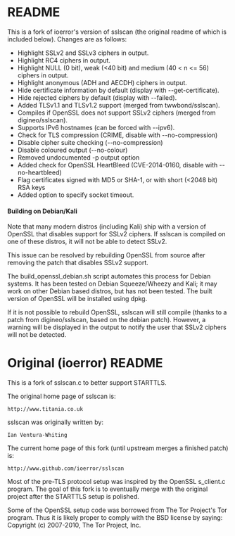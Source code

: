 # README
This is a fork of ioerror's version of sslscan (the original readme of which is included below). Changes are as follows:

* Highlight SSLv2 and SSLv3 ciphers in output.
* Highlight RC4 ciphers in output.
* Highlight NULL (0 bit), weak (<40 bit) and medium (40 < n <= 56) ciphers in output.
* Highlight anonymous (ADH and AECDH) ciphers in output.
* Hide certificate information by default (display with --get-certificate).
* Hide rejected ciphers by default (display with --failed).
* Added TLSv1.1 and TLSv1.2 support (merged from twwbond/sslscan).
* Compiles if OpenSSL does not support SSLv2 ciphers (merged from digineo/sslscan).
* Supports IPv6 hostnames (can be forced with --ipv6).
* Check for TLS compression (CRIME, disable with --no-compression)
* Disable cipher suite checking (--no-compression)
* Disable coloured output (--no-colour)
* Removed undocumented -p output option
* Added check for OpenSSL HeartBleed (CVE-2014-0160, disable with --no-heartbleed)
* Flag certificates signed with MD5 or SHA-1, or with short (<2048 bit) RSA keys
* Added option to specify socket timeout.

#### Building on Debian/Kali
Note that many modern distros (including Kali) ship with a version of OpenSSL that disables support for SSLv2 ciphers. If sslscan is compiled on one of these distros, it will not be able to detect SSLv2.

This issue can be resolved by rebuilding OpenSSL from source after removing the patch that disables SSLv2 support.

The build_openssl_debian.sh script automates this process for Debian systems. It has been tested on Debian Squeeze/Wheezy and Kali; it may work on other Debian based distros, but has not been tested. The built version of OpenSSL will be installed using dpkg.

If it is not possible to rebuild OpenSSL, sslscan will still compile (thanks to a patch from digineo/sslscan, based on the debian patch). However, a warning will be displayed in the output to notify the user that SSLv2 ciphers will not be detected.


# Original (ioerror) README
This is a fork of sslscan.c to better support STARTTLS.

The original home page of sslscan is:

    http://www.titania.co.uk

sslscan was originally written by:

    Ian Ventura-Whiting

The current home page of this fork (until upstream merges a finished patch) is:

    http://www.github.com/ioerror/sslscan

Most of the pre-TLS protocol setup was inspired by the OpenSSL s_client.c
program. The goal of this fork is to eventually merge with the original
project after the STARTTLS setup is polished.

Some of the OpenSSL setup code was borrowed from The Tor Project's Tor program.
Thus it is likely proper to comply with the BSD license by saying:
    Copyright (c) 2007-2010, The Tor Project, Inc.
